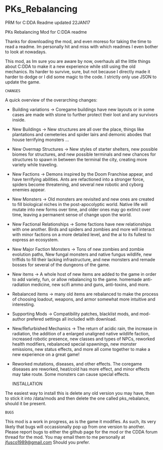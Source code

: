 # PKs_Rebalancing

PRM for C:DDA Readme updated 22JAN17

PKs Rebalancing Mod for C:DDA readme

Thanks for downloading the mod, and even moreso for taking the time to read a readme. Im personally hit and miss with
which readmes I even bother to look at nowadays.

This mod, as Im sure you are aware by now, overhauls all the little things about C:DDA to make it a new experience while
still using the old mechanics. Its harder to survive, sure, but not because I directly made it harder to dodge or I did
some magic to the code. I strictly only use JSON to update the game.

    CHANGES

A quick overview of the overarching changes:

- Building variations -> Coregame buildings have new layouts or in some cases are made with stone to further protect
  their loot and any survivors inside.
- New Buildings ->  New structures are all over the place, things like plantations and cemeteries and spider lairs and
  demonic abodes that house terrifying monsters ...
- New Overmap Structures -> New styles of starter shelters, new possible biomes for structures, and new possible
  terminals and new chances for structures to spawn in between the terminal the city, creating more variety while
  traveling.
- New Factions -> Demons inspired by the Doom Franchise appear, and have terrifying abilities. Ants are refactioned into
  a stronger force, spiders become threatening, and several new robotic and cyborg enemies appear.
- New Monsters ->  Old monsters are revisited and new ones are created to fill biological niches in the post-apocolyptic
  world. Native life will mutate into new forms over time, and older ones may go extinct over time, leaving a permanent
  sense of change upon the world.
- New Factional Relationships -> Some factions have new relationships with one another. Birds and spiders and zombies
  and more will interact with minor factions on a more detailed level, and the ai to its fullest to express an
  ecosystem.
- New Major Faction Monsters -> Tons of new zombies and zombie evolution paths, New fungal monsters and native fungus
  wildlife, new triffids to fill their lacking infrastructure, and new monsters and remade bosses for several of the
  dungeons of the game.
- New items ->  A whole host of new items are added to the game in order to add variety, fun, or allow rebalancing to
  the game. homemade anti-radiation medicine, new scifi ammo and guns, anti-toxins, and more.
- Rebalanced items -> many old items are rebalanced to make the process of choosing loadout, weapons, and armor somewhat
  more intuitive and interesting.
- Supporting Mods -> Compatibility patches, blacklist mods, and mod-author prefered settings all included with download.
- New/Refurbished Mechanics ->  The return of acidic rain, the increase in radiation, the addition of a enlarged
  unaligned native wildlife faction, increased robotic presence, new classes and types of NPCs, reworked health
  modifiers, rebalanced special spawnings, new monster emissions, new status effects, and more all come together to make
  a new experience on a great game!
- Reworked mutations, diseases, and other effects. The coregame diseases are reworked, heat/cold has more effect, and
  minor effects may take route. Some monsters can cause special effects.

    INSTALLATION

The easiest way to install this is delete any old version you may have, then to stick it into /data/mods and then delete
the one called pks_rebalance, should it be present.

    BUGS

This mod is a work in progress, as is the game it modifies. As such, its very likely that bugs will occassionally pop up
from one version to another. Please report bugs to either the github page for the mod or the CDDA forum thread for the
mod. You may email them to me personally at jfusco1989@gmail.com Should you prefer.

